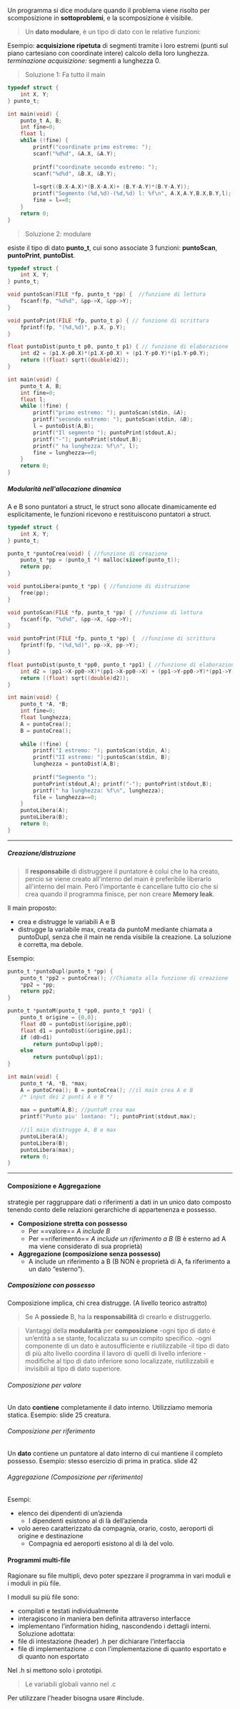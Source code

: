 Un programma si dice modulare quando il problema viene risolto per scomposizione in **sottoproblemi**, e la scomposizione è visibile.

>Un **dato modulare**, è un tipo di dato con le relative funzioni:

Esempio: 
	**acquisizione ripetuta** di segmenti tramite i loro estremi (punti sul piano cartesiano con coordinate intere)
	calcolo della loro lunghezza.
	*terminazione acquisizione:* segmenti a lunghezza 0.
>Soluzione 1: Fa tutto il main
```c
typedef struct { 
	int X, Y; 
} punto_t; 

int main(void) { 
	punto_t A, B; 
	int fine=0; 
	float l; 
	while (!fine) { 
		printf("coordinate primo estremo: "); 
		scanf("%d%d", &A.X, &A.Y); 
		
		printf("coordinate secondo estremo: "); 
		scanf("%d%d", &B.X, &B.Y);
		
		l=sqrt((B.X-A.X)*(B.X-A.X)+ (B.Y-A.Y)*(B.Y-A.Y)); 
		printf("Segmento (%d,%d)-(%d,%d) l: %f\n", A.X,A.Y,B.X,B.Y,l); 
		fine = l==0; 
	} 
	return 0; 
}
```

>Soluzione 2: modulare

esiste il tipo di dato **punto_t**, cui sono associate 3 funzioni: **puntoScan**, **puntoPrint**, **puntoDist**.
```c
typedef struct { 
	int X, Y; 
} punto_t; 

void puntoScan(FILE *fp, punto_t *pp) {  //funzione di lettura
	fscanf(fp, "%d%d", &pp->X, &pp->Y); 
} 

void puntoPrint(FILE *fp, punto_t p) { // funzione di scrittura
	fprintf(fp, "(%d,%d)", p.X, p.Y); 
} 

float puntoDist(punto_t p0, punto_t p1) { // funzione di elaborazione
	int d2 = (p1.X-p0.X)*(p1.X-p0.X) + (p1.Y-p0.Y)*(p1.Y-p0.Y); 
	return ((float) sqrt((double)d2)); 
}

int main(void) { 
	punto_t A, B; 
	int fine=0; 
	float l; 
	while (!fine) { 
		printf("primo estremo: "); puntoScan(stdin, &A); 
		printf("secondo estremo: "); puntoScan(stdin, &B); 
		l = puntoDist(A,B); 
		printf("Il segmento "); puntoPrint(stdout,A); 
		printf("-"); puntoPrint(stdout,B); 
		printf(" ha lunghezza: %f\n", l); 
		fine = lunghezza==0; 
	} 
	return 0; 
}
```
##### Modularità nell'allocazione dinamica
A e B sono puntatori a struct, le struct sono allocate dinamicamente ed esplicitamente, le funzioni ricevono e restituiscono puntatori a struct.
```c
typedef struct { 
	int X, Y; 
} punto_t; 

punto_t *puntoCrea(void) { //funzione di creazione
	punto_t *pp = (punto_t *) malloc(sizeof(punto_t)); 
	return pp; 
} 

void puntoLibera(punto_t *pp) { //funzione di distruzione
	free(pp); 
} 

void puntoScan(FILE *fp, punto_t *pp) { //funzione di lettura
	fscanf(fp, "%d%d", &pp->X, &pp->Y); 
} 

void puntoPrint(FILE *fp, punto_t *pp) {  //funzione di scrittura
	fprintf(fp, "(%d,%d)", pp->X, pp->Y); 
} 

float puntoDist(punto_t *pp0, punto_t *pp1) { //funzione di elaborazione
	int d2 = (pp1->X-pp0->X)*(pp1->X-pp0->X) + (pp1->Y-pp0->Y)*(pp1->Y-pp0->Y); 
	return ((float) sqrt((double)d2)); 
}

int main(void) { 
	punto_t *A, *B; 
	int fine=0; 
	float lunghezza; 
	A = puntoCrea(); 
	B = puntoCrea(); 
	
	while (!fine) { 
		printf("I estremo: "); puntoScan(stdin, A); 
		printf("II estremo: ");puntoScan(stdin, B); 
		lunghezza = puntoDist(A,B); 
		
		printf("Segmento "); 
		puntoPrint(stdout,A); printf("-"); puntoPrint(stdout,B); 
		printf(" ha lunghezza: %f\n", lunghezza); 
		file = lunghezza==0; 
	} 
	puntoLibera(A); 
	puntoLibera(B); 
	return 0; 
}
```
---
##### Creazione/distruzione
>Il **responsabile** di distruggere il puntatore è colui che lo ha creato, percio se viene creato all'interno del main è preferibile liberarlo all'interno del main.
>Però l'importante è cancellare tutto cio che si crea quando il programma finisce, per non creare **Memory leak**.

Il main proposto:
- crea e distrugge le variabili A e B 
- distrugge la variabile max, creata da puntoM mediante chiamata a puntoDupl, senza che il main ne renda visibile la creazione. 
La soluzione è corretta, ma debole.

Esempio:
```c
punto_t *puntoDupl(punto_t *pp) { 
	punto_t *pp2 = puntoCrea(); //Chiamata alla funzione di creazione
	*pp2 = *pp; 
	return pp2; 
} 

punto_t *puntoM(punto_t *pp0, punto_t *pp1) { 
	punto_t origine = {0,0}; 
	float d0 = puntoDist(&origine,pp0); 
	float d1 = puntoDist(&origine,pp1); 
	if (d0>d1) 
		return puntoDupl(pp0); 
	else 
		return puntoDupl(pp1); 
}

int main(void) { 
	punto_t *A, *B, *max; 
	A = puntoCrea(); B = puntoCrea(); //il main crea A e B
	/* input dei 2 punti A e B */ 
	
	max = puntoM(A,B); //puntoM crea max
	printf("Punto piu' lontano: "); puntoPrint(stdout,max); 
	
	//il main distrugge A, B e max
	puntoLibera(A); 
	puntoLibera(B); 
	puntoLibera(max); 
	return 0; 
}
```
---
#### Composizione e Aggregazione
strategie per raggruppare dati o riferimenti a dati in un unico dato composto tenendo conto delle relazioni gerarchiche di appartenenza e possesso.

- **Composizione stretta con possesso**
	- Per ==valore== *A include B*
	- Per ==riferimento== *A include un riferimento a B* (B è esterno ad A ma viene considerato di sua proprietà)
- **Aggregazione (composizione senza possesso)**
	- A include un riferimento a B (B NON è proprietà di A, fa riferimento a un dato “esterno”).
##### Composizione con possesso
Composizione implica, chi crea distrugge. (A livello teorico astratto)

>Se A **possiede** B, ha la **responsabilità** di crearlo e distruggerlo.

>Vantaggi della **modularità** per **composizione**
>	-ogni tipo di dato è un’entità a se stante, focalizzata su un compito specifico.
>	-ogni componente di un dato è autosufficiente e riutilizzabile
>	-il tipo di dato di più alto livello coordina il lavoro di quelli di livello inferiore
>	-modifiche al tipo di dato inferiore sono localizzate, riutilizzabili e invisibili al tipo di dato superiore.
###### Composizione per valore
Un dato **contiene** completamente il dato interno. Utilizziamo memoria statica.
Esempio: slide 25 creatura.
###### Composizione per riferimento
Un **dato** contiene un puntatore al dato interno di cui mantiene il completo possesso.
Esempio: stesso esercizio di prima in pratica. slide 42
###### Aggregazione (Composizione per riferimento)
Esempi: 
- elenco dei dipendenti di un’azienda 
	- I dipendenti esistono al di là dell’azienda 
- volo aereo caratterizzato da compagnia, orario, costo, aeroporti di origine e destinazione
	- Compagnia ed aeroporti esistono al di là del volo.

#### Programmi multi-file
Ragionare su file multipli, devo poter spezzare il programma in vari moduli e i moduli in più file.

I moduli su più file sono: 
- compilati e testati individualmente 
- interagiscono in maniera ben definita attraverso interfacce 
- implementano l’information hiding, nascondendo i dettagli interni. 
Soluzione adottata: 
- file di intestazione (header) .h per dichiarare l’interfaccia 
- file di implementazione .c con l’implementazione di quanto esportato e di quanto non esportato

Nel .h si mettono solo i prototipi.
>Le variabili globali vanno nel .c

Per utilizzare l'header bisogna usare #include.



